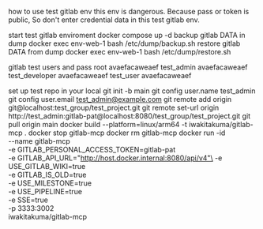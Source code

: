 how to use test gitlab env
    this env is dangerous. Because pass or token is public, So don't enter credential data in this test gitlab env.
    
start test gitlab enviroment
    docker compose up -d
backup gitlab DATA in dump
    docker exec env-web-1 bash /etc/dump/backup.sh
restore gitlab DATA from dump
    docker exec env-web-1 bash /etc/dump/restore.sh

gitlab test users and pass
    root avaefacaweaef
    test_admin avaefacaweaef
    test_developer avaefacaweaef
    test_user avaefacaweaef

set up test repo in your local
    git init -b main
    git config user.name test_admin
    git config user.email test_admin@example.com
    git remote add origin git@localhost:test_group/test_project.git
    git remote set-url origin http://test_admin:gitlab-pat@localhost:8080/test_group/test_project.git
    git pull origin main
    docker build --platform=linux/arm64 -t iwakitakuma/gitlab-mcp . 
    docker stop gitlab-mcp
    docker rm gitlab-mcp
    docker run -id \
    --name gitlab-mcp  \
    -e GITLAB_PERSONAL_ACCESS_TOKEN=gitlab-pat \
    -e GITLAB_API_URL="http://host.docker.internal:8080/api/v4"\
    -e USE_GITLAB_WIKI=true \
    -e GITLAB_IS_OLD=true \
    -e USE_MILESTONE=true \
    -e USE_PIPELINE=true \
    -e SSE=true \
    -p 3333:3002 \
    iwakitakuma/gitlab-mcp
